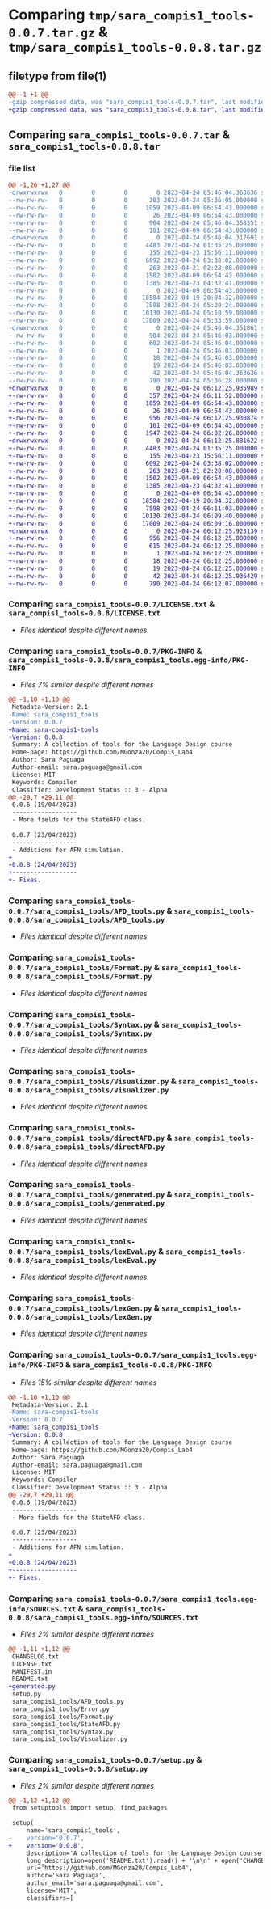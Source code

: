 # Comparing `tmp/sara_compis1_tools-0.0.7.tar.gz` & `tmp/sara_compis1_tools-0.0.8.tar.gz`

## filetype from file(1)

```diff
@@ -1 +1 @@
-gzip compressed data, was "sara_compis1_tools-0.0.7.tar", last modified: Mon Apr 24 05:46:04 2023, max compression
+gzip compressed data, was "sara_compis1_tools-0.0.8.tar", last modified: Mon Apr 24 06:12:25 2023, max compression
```

## Comparing `sara_compis1_tools-0.0.7.tar` & `sara_compis1_tools-0.0.8.tar`

### file list

```diff
@@ -1,26 +1,27 @@
-drwxrwxrwx   0        0        0        0 2023-04-24 05:46:04.363636 sara_compis1_tools-0.0.7/
--rw-rw-rw-   0        0        0      303 2023-04-24 05:36:05.000000 sara_compis1_tools-0.0.7/CHANGELOG.txt
--rw-rw-rw-   0        0        0     1059 2023-04-09 06:54:43.000000 sara_compis1_tools-0.0.7/LICENSE.txt
--rw-rw-rw-   0        0        0       26 2023-04-09 06:54:43.000000 sara_compis1_tools-0.0.7/MANIFEST.in
--rw-rw-rw-   0        0        0      904 2023-04-24 05:46:04.358351 sara_compis1_tools-0.0.7/PKG-INFO
--rw-rw-rw-   0        0        0      101 2023-04-09 06:54:43.000000 sara_compis1_tools-0.0.7/README.txt
-drwxrwxrwx   0        0        0        0 2023-04-24 05:46:04.317601 sara_compis1_tools-0.0.7/sara_compis1_tools/
--rw-rw-rw-   0        0        0     4483 2023-04-24 01:35:25.000000 sara_compis1_tools-0.0.7/sara_compis1_tools/AFD_tools.py
--rw-rw-rw-   0        0        0      155 2023-04-23 15:56:11.000000 sara_compis1_tools-0.0.7/sara_compis1_tools/Error.py
--rw-rw-rw-   0        0        0     6092 2023-04-24 03:38:02.000000 sara_compis1_tools-0.0.7/sara_compis1_tools/Format.py
--rw-rw-rw-   0        0        0      263 2023-04-21 02:28:08.000000 sara_compis1_tools-0.0.7/sara_compis1_tools/StateAFD.py
--rw-rw-rw-   0        0        0     1502 2023-04-09 06:54:43.000000 sara_compis1_tools-0.0.7/sara_compis1_tools/Syntax.py
--rw-rw-rw-   0        0        0     1385 2023-04-23 04:32:41.000000 sara_compis1_tools-0.0.7/sara_compis1_tools/Visualizer.py
--rw-rw-rw-   0        0        0        0 2023-04-09 06:54:43.000000 sara_compis1_tools-0.0.7/sara_compis1_tools/__init__.py
--rw-rw-rw-   0        0        0    18584 2023-04-19 20:04:32.000000 sara_compis1_tools-0.0.7/sara_compis1_tools/directAFD.py
--rw-rw-rw-   0        0        0     7598 2023-04-24 05:29:24.000000 sara_compis1_tools-0.0.7/sara_compis1_tools/generated.py
--rw-rw-rw-   0        0        0    10130 2023-04-24 05:10:59.000000 sara_compis1_tools-0.0.7/sara_compis1_tools/lexEval.py
--rw-rw-rw-   0        0        0    17009 2023-04-24 05:33:59.000000 sara_compis1_tools-0.0.7/sara_compis1_tools/lexGen.py
-drwxrwxrwx   0        0        0        0 2023-04-24 05:46:04.351861 sara_compis1_tools-0.0.7/sara_compis1_tools.egg-info/
--rw-rw-rw-   0        0        0      904 2023-04-24 05:46:03.000000 sara_compis1_tools-0.0.7/sara_compis1_tools.egg-info/PKG-INFO
--rw-rw-rw-   0        0        0      602 2023-04-24 05:46:04.000000 sara_compis1_tools-0.0.7/sara_compis1_tools.egg-info/SOURCES.txt
--rw-rw-rw-   0        0        0        1 2023-04-24 05:46:03.000000 sara_compis1_tools-0.0.7/sara_compis1_tools.egg-info/dependency_links.txt
--rw-rw-rw-   0        0        0       18 2023-04-24 05:46:03.000000 sara_compis1_tools-0.0.7/sara_compis1_tools.egg-info/requires.txt
--rw-rw-rw-   0        0        0       19 2023-04-24 05:46:03.000000 sara_compis1_tools-0.0.7/sara_compis1_tools.egg-info/top_level.txt
--rw-rw-rw-   0        0        0       42 2023-04-24 05:46:04.363636 sara_compis1_tools-0.0.7/setup.cfg
--rw-rw-rw-   0        0        0      790 2023-04-24 05:36:28.000000 sara_compis1_tools-0.0.7/setup.py
+drwxrwxrwx   0        0        0        0 2023-04-24 06:12:25.935989 sara_compis1_tools-0.0.8/
+-rw-rw-rw-   0        0        0      357 2023-04-24 06:11:52.000000 sara_compis1_tools-0.0.8/CHANGELOG.txt
+-rw-rw-rw-   0        0        0     1059 2023-04-09 06:54:43.000000 sara_compis1_tools-0.0.8/LICENSE.txt
+-rw-rw-rw-   0        0        0       26 2023-04-09 06:54:43.000000 sara_compis1_tools-0.0.8/MANIFEST.in
+-rw-rw-rw-   0        0        0      956 2023-04-24 06:12:25.930874 sara_compis1_tools-0.0.8/PKG-INFO
+-rw-rw-rw-   0        0        0      101 2023-04-09 06:54:43.000000 sara_compis1_tools-0.0.8/README.txt
+-rw-rw-rw-   0        0        0     1947 2023-04-24 06:02:26.000000 sara_compis1_tools-0.0.8/generated.py
+drwxrwxrwx   0        0        0        0 2023-04-24 06:12:25.881622 sara_compis1_tools-0.0.8/sara_compis1_tools/
+-rw-rw-rw-   0        0        0     4483 2023-04-24 01:35:25.000000 sara_compis1_tools-0.0.8/sara_compis1_tools/AFD_tools.py
+-rw-rw-rw-   0        0        0      155 2023-04-23 15:56:11.000000 sara_compis1_tools-0.0.8/sara_compis1_tools/Error.py
+-rw-rw-rw-   0        0        0     6092 2023-04-24 03:38:02.000000 sara_compis1_tools-0.0.8/sara_compis1_tools/Format.py
+-rw-rw-rw-   0        0        0      263 2023-04-21 02:28:08.000000 sara_compis1_tools-0.0.8/sara_compis1_tools/StateAFD.py
+-rw-rw-rw-   0        0        0     1502 2023-04-09 06:54:43.000000 sara_compis1_tools-0.0.8/sara_compis1_tools/Syntax.py
+-rw-rw-rw-   0        0        0     1385 2023-04-23 04:32:41.000000 sara_compis1_tools-0.0.8/sara_compis1_tools/Visualizer.py
+-rw-rw-rw-   0        0        0        0 2023-04-09 06:54:43.000000 sara_compis1_tools-0.0.8/sara_compis1_tools/__init__.py
+-rw-rw-rw-   0        0        0    18584 2023-04-19 20:04:32.000000 sara_compis1_tools-0.0.8/sara_compis1_tools/directAFD.py
+-rw-rw-rw-   0        0        0     7598 2023-04-24 06:11:03.000000 sara_compis1_tools-0.0.8/sara_compis1_tools/generated.py
+-rw-rw-rw-   0        0        0    10130 2023-04-24 06:09:40.000000 sara_compis1_tools-0.0.8/sara_compis1_tools/lexEval.py
+-rw-rw-rw-   0        0        0    17009 2023-04-24 06:09:16.000000 sara_compis1_tools-0.0.8/sara_compis1_tools/lexGen.py
+drwxrwxrwx   0        0        0        0 2023-04-24 06:12:25.923139 sara_compis1_tools-0.0.8/sara_compis1_tools.egg-info/
+-rw-rw-rw-   0        0        0      956 2023-04-24 06:12:25.000000 sara_compis1_tools-0.0.8/sara_compis1_tools.egg-info/PKG-INFO
+-rw-rw-rw-   0        0        0      615 2023-04-24 06:12:25.000000 sara_compis1_tools-0.0.8/sara_compis1_tools.egg-info/SOURCES.txt
+-rw-rw-rw-   0        0        0        1 2023-04-24 06:12:25.000000 sara_compis1_tools-0.0.8/sara_compis1_tools.egg-info/dependency_links.txt
+-rw-rw-rw-   0        0        0       18 2023-04-24 06:12:25.000000 sara_compis1_tools-0.0.8/sara_compis1_tools.egg-info/requires.txt
+-rw-rw-rw-   0        0        0       19 2023-04-24 06:12:25.000000 sara_compis1_tools-0.0.8/sara_compis1_tools.egg-info/top_level.txt
+-rw-rw-rw-   0        0        0       42 2023-04-24 06:12:25.936429 sara_compis1_tools-0.0.8/setup.cfg
+-rw-rw-rw-   0        0        0      790 2023-04-24 06:12:07.000000 sara_compis1_tools-0.0.8/setup.py
```

### Comparing `sara_compis1_tools-0.0.7/LICENSE.txt` & `sara_compis1_tools-0.0.8/LICENSE.txt`

 * *Files identical despite different names*

### Comparing `sara_compis1_tools-0.0.7/PKG-INFO` & `sara_compis1_tools-0.0.8/sara_compis1_tools.egg-info/PKG-INFO`

 * *Files 7% similar despite different names*

```diff
@@ -1,10 +1,10 @@
 Metadata-Version: 2.1
-Name: sara_compis1_tools
-Version: 0.0.7
+Name: sara-compis1-tools
+Version: 0.0.8
 Summary: A collection of tools for the Language Design course
 Home-page: https://github.com/MGonza20/Compis_Lab4
 Author: Sara Paguaga
 Author-email: sara.paguaga@gmail.com
 License: MIT
 Keywords: Compiler
 Classifier: Development Status :: 3 - Alpha
@@ -29,7 +29,11 @@
 0.0.6 (19/04/2023)
 ------------------
 - More fields for the StateAFD class.
 
 0.0.7 (23/04/2023)
 ------------------
 - Additions for AFN simulation.
+
+0.0.8 (24/04/2023)
+------------------
+- Fixes.
```

### Comparing `sara_compis1_tools-0.0.7/sara_compis1_tools/AFD_tools.py` & `sara_compis1_tools-0.0.8/sara_compis1_tools/AFD_tools.py`

 * *Files identical despite different names*

### Comparing `sara_compis1_tools-0.0.7/sara_compis1_tools/Format.py` & `sara_compis1_tools-0.0.8/sara_compis1_tools/Format.py`

 * *Files identical despite different names*

### Comparing `sara_compis1_tools-0.0.7/sara_compis1_tools/Syntax.py` & `sara_compis1_tools-0.0.8/sara_compis1_tools/Syntax.py`

 * *Files identical despite different names*

### Comparing `sara_compis1_tools-0.0.7/sara_compis1_tools/Visualizer.py` & `sara_compis1_tools-0.0.8/sara_compis1_tools/Visualizer.py`

 * *Files identical despite different names*

### Comparing `sara_compis1_tools-0.0.7/sara_compis1_tools/directAFD.py` & `sara_compis1_tools-0.0.8/sara_compis1_tools/directAFD.py`

 * *Files identical despite different names*

### Comparing `sara_compis1_tools-0.0.7/sara_compis1_tools/generated.py` & `sara_compis1_tools-0.0.8/sara_compis1_tools/generated.py`

 * *Files identical despite different names*

### Comparing `sara_compis1_tools-0.0.7/sara_compis1_tools/lexEval.py` & `sara_compis1_tools-0.0.8/sara_compis1_tools/lexEval.py`

 * *Files identical despite different names*

### Comparing `sara_compis1_tools-0.0.7/sara_compis1_tools/lexGen.py` & `sara_compis1_tools-0.0.8/sara_compis1_tools/lexGen.py`

 * *Files identical despite different names*

### Comparing `sara_compis1_tools-0.0.7/sara_compis1_tools.egg-info/PKG-INFO` & `sara_compis1_tools-0.0.8/PKG-INFO`

 * *Files 15% similar despite different names*

```diff
@@ -1,10 +1,10 @@
 Metadata-Version: 2.1
-Name: sara-compis1-tools
-Version: 0.0.7
+Name: sara_compis1_tools
+Version: 0.0.8
 Summary: A collection of tools for the Language Design course
 Home-page: https://github.com/MGonza20/Compis_Lab4
 Author: Sara Paguaga
 Author-email: sara.paguaga@gmail.com
 License: MIT
 Keywords: Compiler
 Classifier: Development Status :: 3 - Alpha
@@ -29,7 +29,11 @@
 0.0.6 (19/04/2023)
 ------------------
 - More fields for the StateAFD class.
 
 0.0.7 (23/04/2023)
 ------------------
 - Additions for AFN simulation.
+
+0.0.8 (24/04/2023)
+------------------
+- Fixes.
```

### Comparing `sara_compis1_tools-0.0.7/sara_compis1_tools.egg-info/SOURCES.txt` & `sara_compis1_tools-0.0.8/sara_compis1_tools.egg-info/SOURCES.txt`

 * *Files 2% similar despite different names*

```diff
@@ -1,11 +1,12 @@
 CHANGELOG.txt
 LICENSE.txt
 MANIFEST.in
 README.txt
+generated.py
 setup.py
 sara_compis1_tools/AFD_tools.py
 sara_compis1_tools/Error.py
 sara_compis1_tools/Format.py
 sara_compis1_tools/StateAFD.py
 sara_compis1_tools/Syntax.py
 sara_compis1_tools/Visualizer.py
```

### Comparing `sara_compis1_tools-0.0.7/setup.py` & `sara_compis1_tools-0.0.8/setup.py`

 * *Files 2% similar despite different names*

```diff
@@ -1,12 +1,12 @@
 from setuptools import setup, find_packages
 
 setup(
     name='sara_compis1_tools',
-    version='0.0.7',
+    version='0.0.8',
     description='A collection of tools for the Language Design course',
     long_description=open('README.txt').read() + '\n\n' + open('CHANGELOG.txt').read(),
     url='https://github.com/MGonza20/Compis_Lab4',
     author='Sara Paguaga',
     author_email='sara.paguaga@gmail.com',
     license='MIT',
     classifiers=[
```

